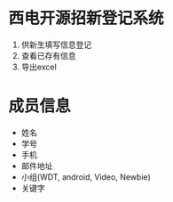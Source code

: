 西电开源招新登记系统
=============
1. 供新生填写信息登记
2. 查看已存有信息
2. 导出excel


成员信息
=============
* 姓名
* 学号
* 手机
* 邮件地址
* 小组(WDT, android, Video, Newbie)
* 关键字